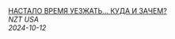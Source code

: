 <!--2024-10-12 13:00:53-->
<div class="yb">
  <a class="nodecor" href="/posts.html?rabota/nastalo_vremya_uezjat_kuda_i_zachem">
    <img class="preview" data-videoid="dKqnuXgGQVw" src="https://i1.ytimg.com/vi/dKqnuXgGQVw/hqdefault.jpg" align="middle" alt="">
  </a>
  <div class="inlbl text">
    <a class="nodecor" href="/posts.html?rabota/nastalo_vremya_uezjat_kuda_i_zachem">НАСТАЛО ВРЕМЯ УЕЗЖАТЬ… КУДА И ЗАЧЕМ?</a><br>
    <i class="smaller2">NZT USA</i><br>
    <i class="smaller3">2024-10-12</i>
  </div>
</div>
